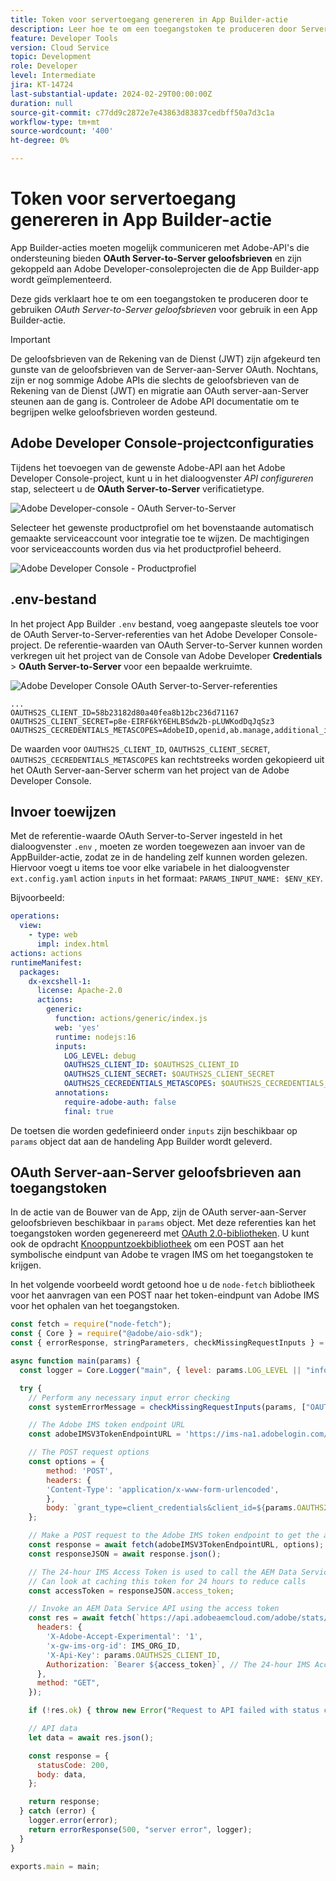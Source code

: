 ```yaml
---
title: Token voor servertoegang genereren in App Builder-actie
description: Leer hoe te om een toegangstoken te produceren door Server-aan-Server geloofsbrieven OAuth voor gebruik in een actie van de Bouwer van de App te gebruiken.
feature: Developer Tools
version: Cloud Service
topic: Development
role: Developer
level: Intermediate
jira: KT-14724
last-substantial-update: 2024-02-29T00:00:00Z
duration: null
source-git-commit: c77dd9c2872e7e43863d83837cedbff50a7d3c1a
workflow-type: tm+mt
source-wordcount: '400'
ht-degree: 0%

---
```


# Token voor servertoegang genereren in App Builder-actie

App Builder-acties moeten mogelijk communiceren met Adobe-API&#39;s die ondersteuning bieden **OAuth Server-to-Server geloofsbrieven** en zijn gekoppeld aan Adobe Developer-consoleprojecten die de App Builder-app wordt geïmplementeerd.

Deze gids verklaart hoe te om een toegangstoken te produceren door te gebruiken _OAuth Server-to-Server geloofsbrieven_ voor gebruik in een App Builder-actie.

>[!IMPORTANT]
>
> De geloofsbrieven van de Rekening van de Dienst (JWT) zijn afgekeurd ten gunste van de geloofsbrieven van de Server-aan-Server OAuth. Nochtans, zijn er nog sommige Adobe APIs die slechts de geloofsbrieven van de Rekening van de Dienst (JWT) en migratie aan OAuth server-aan-Server steunen aan de gang is. Controleer de Adobe API documentatie om te begrijpen welke geloofsbrieven worden gesteund.

## Adobe Developer Console-projectconfiguraties

Tijdens het toevoegen van de gewenste Adobe-API aan het Adobe Developer Console-project, kunt u in het dialoogvenster _API configureren_ stap, selecteert u de **OAuth Server-to-Server** verificatietype.

![Adobe Developer-console - OAuth Server-to-Server](./assets/s2s-auth/oauth-server-to-server.png)

Selecteer het gewenste productprofiel om het bovenstaande automatisch gemaakte serviceaccount voor integratie toe te wijzen. De machtigingen voor serviceaccounts worden dus via het productprofiel beheerd.

![Adobe Developer Console - Productprofiel](./assets/s2s-auth/select-product-profile.png)

## .env-bestand

In het project App Builder `.env` bestand, voeg aangepaste sleutels toe voor de OAuth Server-to-Server-referenties van het Adobe Developer Console-project. De referentie-waarden van OAuth Server-to-Server kunnen worden verkregen uit het project van de Console van Adobe Developer __Credentials__ > __OAuth Server-to-Server__ voor een bepaalde werkruimte.

![Adobe Developer Console OAuth Server-to-Server-referenties](./assets/s2s-auth/oauth-server-to-server-credentials.png)

```
...
OAUTHS2S_CLIENT_ID=58b23182d80a40fea8b12bc236d71167
OAUTHS2S_CLIENT_SECRET=p8e-EIRF6kY6EHLBSdw2b-pLUWKodDqJqSz3
OAUTHS2S_CECREDENTIALS_METASCOPES=AdobeID,openid,ab.manage,additional_info.projectedProductContext,read_organizations,read_profile,account_cluster.read
```

De waarden voor `OAUTHS2S_CLIENT_ID`, `OAUTHS2S_CLIENT_SECRET`, `OAUTHS2S_CECREDENTIALS_METASCOPES` kan rechtstreeks worden gekopieerd uit het OAuth Server-aan-Server scherm van het project van de Adobe Developer Console.

## Invoer toewijzen

Met de referentie-waarde OAuth Server-to-Server ingesteld in het dialoogvenster `.env` , moeten ze worden toegewezen aan invoer van de AppBuilder-actie, zodat ze in de handeling zelf kunnen worden gelezen. Hiervoor voegt u items toe voor elke variabele in het dialoogvenster `ext.config.yaml` action `inputs` in het formaat: `PARAMS_INPUT_NAME: $ENV_KEY`.

Bijvoorbeeld:

```yaml
operations:
  view:
    - type: web
      impl: index.html
actions: actions
runtimeManifest:
  packages:
    dx-excshell-1:
      license: Apache-2.0
      actions:
        generic:
          function: actions/generic/index.js
          web: 'yes'
          runtime: nodejs:16
          inputs:
            LOG_LEVEL: debug
            OAUTHS2S_CLIENT_ID: $OAUTHS2S_CLIENT_ID
            OAUTHS2S_CLIENT_SECRET: $OAUTHS2S_CLIENT_SECRET
            OAUTHS2S_CECREDENTIALS_METASCOPES: $OAUTHS2S_CECREDENTIALS_METASCOPES
          annotations:
            require-adobe-auth: false
            final: true
```

De toetsen die worden gedefinieerd onder `inputs` zijn beschikbaar op `params` object dat aan de handeling App Builder wordt geleverd.

## OAuth Server-aan-Server geloofsbrieven aan toegangstoken

In de actie van de Bouwer van de App, zijn de OAuth server-aan-Server geloofsbrieven beschikbaar in `params` object. Met deze referenties kan het toegangstoken worden gegenereerd met [OAuth 2.0-bibliotheken](https://oauth.net/code/). U kunt ook de opdracht [Knooppuntzoekbibliotheek](https://www.npmjs.com/package/node-fetch) om een POST aan het symbolische eindpunt van Adobe te vragen IMS om het toegangstoken te krijgen.

In het volgende voorbeeld wordt getoond hoe u de `node-fetch` bibliotheek voor het aanvragen van een POST naar het token-eindpunt van Adobe IMS voor het ophalen van het toegangstoken.

```javascript
const fetch = require("node-fetch");
const { Core } = require("@adobe/aio-sdk");
const { errorResponse, stringParameters, checkMissingRequestInputs } = require("../utils");

async function main(params) {
  const logger = Core.Logger("main", { level: params.LOG_LEVEL || "info" });

  try {
    // Perform any necessary input error checking
    const systemErrorMessage = checkMissingRequestInputs(params, ["OAUTHS2S_CLIENT_ID", "OAUTHS2S_CLIENT_SECRET", "OAUTHS2S_CECREDENTIALS_METASCOPES"], []);

    // The Adobe IMS token endpoint URL
    const adobeIMSV3TokenEndpointURL = 'https://ims-na1.adobelogin.com/ims/token/v3';

    // The POST request options
    const options = {
        method: 'POST',
        headers: {
        'Content-Type': 'application/x-www-form-urlencoded',
        },
        body: `grant_type=client_credentials&client_id=${params.OAUTHS2S_CLIENT_ID}&client_secret=${params.OAUTHS2S_CLIENT_SECRET}&scope=${params.OAUTHS2S_CECREDENTIALS_METASCOPES}`,
    };

    // Make a POST request to the Adobe IMS token endpoint to get the access token
    const response = await fetch(adobeIMSV3TokenEndpointURL, options);
    const responseJSON = await response.json();

    // The 24-hour IMS Access Token is used to call the AEM Data Service API
    // Can look at caching this token for 24 hours to reduce calls
    const accessToken = responseJSON.access_token;

    // Invoke an AEM Data Service API using the access token
    const res = await fetch(`https://api.adobeaemcloud.com/adobe/stats/statistics/contentRequestsQuota?imsOrgId=${IMS_ORG_ID}&current=true`, {
      headers: {
        'X-Adobe-Accept-Experimental': '1',
        'x-gw-ims-org-id': IMS_ORG_ID,
        'X-Api-Key': params.OAUTHS2S_CLIENT_ID,
        Authorization: `Bearer ${access_token}`, // The 24-hour IMS Access Token
      },
      method: "GET",
    });

    if (!res.ok) { throw new Error("Request to API failed with status code " + res.status);}

    // API data
    let data = await res.json();

    const response = {
      statusCode: 200,
      body: data,
    };

    return response;
  } catch (error) {
    logger.error(error);
    return errorResponse(500, "server error", logger);
  }
}

exports.main = main;
```
